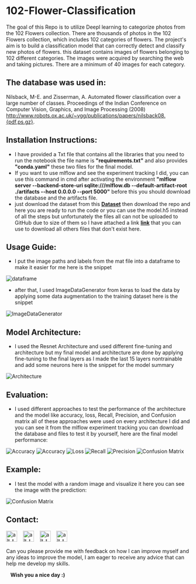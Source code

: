 # 102-Flower-Classification
The goal of this Repo is to utilize Deepl learning to categorize photos from the 102 Flowers collection. There are thousands of photos in the 102 Flowers collection, which includes 102 categories of flowers. The project's aim is to build a classification model that can correctly detect and classify new photos of flowers.
this dataset contains images of flowers belonging to 102 different categories. The images were acquired by searching the web and taking pictures. There are a minimum of 40 images for each category.

## The database was used in:
Nilsback, M-E. and Zisserman, A. Automated flower classification over a large number of classes.
Proceedings of the Indian Conference on Computer Vision, Graphics, and Image Processing (2008) 
http://www.robots.ox.ac.uk/~vgg/publications/papers/nilsback08.{pdf,ps.gz}.

## Installation Instructions:
- I have provided a Txt file that contains all the libraries that you need to run the notebook the file name is **"requirements.txt"** and also provides **"conda.yaml"** these two files for the final model.
- If you want to use mlflow and see the experiment tracking I did, you can use this command in cmd after activating the environment **"mlflow server --backend-store-uri sqlite:///mlflow.db --default-artifact-root ./artifacts --host 0.0.0.0 --port 5000"** before this you should download the database and the artifacts file.
- just download the dataset from this **[Dataset](https://www.robots.ox.ac.uk/~vgg/data/flowers/102/)** then download the repo and here you are ready to run the code or you can use the model.h5 instead of all the steps but unfortunately the files all can not be uploaded to GitHub due to size of them so I have attached a link **[link](https://drive.google.com/drive/folders/15vKH-LhAl14TOOTaxZgSVMH-wQ3Q5wcP?usp=sharing)** that you can use to download all others files that don't exist here.

## Usage Guide:
- I put the image paths and labels from the mat file into a dataframe to make it easier for me here is the snippet
  
 ![dataframe](https://github.com/Bassem-2000/102-Flower-Classification/blob/main/Flowers/Screenshot%202023-07-11%20143723.png?raw=true?raw=true)
 
- after that, I used ImageDataGenerator from keras to load the data by applying some data augmentation to the training dataset here is the snippet
  
 ![ImageDataGenerator](https://github.com/Bassem-2000/102-Flower-Classification/blob/main/Flowers/Screenshot%202023-07-11%20143849.png?raw=true?raw=true)

## Model Architecture:
- I used the Resnet Architecture and used different fine-tuning and architecture but my final model and architecture are done by applying fine-tuning to the final layers as I made the last 15 layers nontrainable and add some neurons here is the snippet for the model summary
  
 ![Architecture](https://github.com/Bassem-2000/102-Flower-Classification/blob/main/Flowers/Screenshot%202023-07-11%20144116.png?raw=true?raw=true)


## Evaluation:
- I used different approaches to test the performance of the architecture and the model like accuracy, loss, Recall, Precision, and Confusion matrix all of these approaches were used on every architecture I did and you can see it from the mlflow experiment tracking you can download the database and files to test it by yourself, here are the final model performance:
  
 ![Accuracy](https://github.com/Bassem-2000/102-Flower-Classification/blob/main/Flowers/Screenshot%202023-07-12%20132106.png?raw=true?raw=true)
 ![Accuracy](https://github.com/Bassem-2000/102-Flower-Classification/blob/main/Flowers/Accuracy_Run(8).png?raw=true?raw=true)
 ![Loss](https://github.com/Bassem-2000/102-Flower-Classification/blob/main/Flowers/Loss_Run(8).png?raw=true?raw=true)
 ![Recall](https://github.com/Bassem-2000/102-Flower-Classification/blob/main/Flowers/Recall_Run(8).png?raw=true?raw=true)
 ![Precision](https://github.com/Bassem-2000/102-Flower-Classification/blob/main/Flowers/Prescision_Run(8).png?raw=true?raw=true)
 ![Confusion Matrix](https://github.com/Bassem-2000/102-Flower-Classification/blob/main/Flowers/Confusion_Matrix_Run(8).png?raw=true?raw=true)

## Example:
- I test the model with a random image and visualize it here you can see the image with the prediction:

 ![Confusion Matrix](https://github.com/Bassem-2000/102-Flower-Classification/blob/main/Flowers/Screenshot%202023-07-11%20153449.png?raw=true?raw=true)


## Contact:

[<img alt="alt_text" width="30px" src="https://cdn2.iconfinder.com/data/icons/social-media-2285/512/1_Whatsapp2_colored_svg-512.png" />](https://wa.me/+201006491306)
&nbsp;&nbsp;
[<img alt="alt_text" width="30px" src="https://cdn2.iconfinder.com/data/icons/social-media-2285/512/1_Linkedin_unofficial_colored_svg-512.png" />](https://www.linkedin.com/in/bassem-ahmed-ahmed/)
&nbsp;&nbsp;
[<img alt="alt_text" width="30px" src="https://cdn4.iconfinder.com/data/icons/social-media-logos-6/512/112-gmail_email_mail-256.png" />](mailto:bassemahmed.am@gmail.com)
&nbsp;&nbsp;
[<img alt="alt_text" width="30px" src="https://cdn2.iconfinder.com/data/icons/social-media-2285/512/1_Facebook2_colored_svg-512.png" />](https://www.facebook.com/bassem.ahmed.7712/)

Can you please provide me with feedback on how I can improve myself and any ideas to improve the model, I am eager to receive any advice that can help me develop my skills.

&nbsp;&nbsp;
**Wish you a nice day :)**
